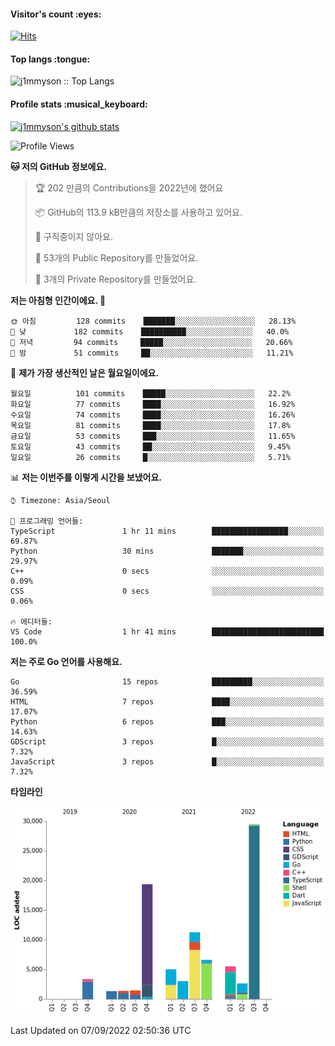 <h4>Visitor's count :eyes:</h4>

[![Hits](https://hits.seeyoufarm.com/api/count/incr/badge.svg?url=https%3A%2F%2Fgithub.com%2Fj1mmyson&count_bg=%2379C83D&title_bg=%23555555&icon=&icon_color=%23E7E7E7&title=hits&edge_flat=false)](https://hits.seeyoufarm.com)

<h4>Top langs :tongue:</h4>

<p><img src="https://github-readme-stats.vercel.app/api/top-langs/?username=j1mmyson&hide=html&langs_count=8&theme=tokyonight&layout=compact" alt="j1mmyson :: Top Langs" /></p>

<h4>Profile stats :musical_keyboard:</h4>

[![j1mmyson's github stats](https://github-readme-stats.vercel.app/api?username=j1mmyson&show_icons=true&theme=merko&hide=["contribs","issues"])](https://github.com/j1mmyson)

<!--START_SECTION:waka-->
![Profile Views](http://img.shields.io/badge/Profile%20Views-0-blue)

**🐱 저의 GitHub 정보에요.** 

> 🏆 202 만큼의 Contributions을 2022년에 했어요
 > 
> 📦 GitHub의 113.9 kB만큼의 저장소를 사용하고 있어요. 
 > 
> 🚫 구직중이지 않아요.
 > 
> 📜 53개의 Public Repository를 만들었어요. 
 > 
> 🔑 3개의 Private Repository를 만들었어요.  
 > 
**저는 아침형 인간이에요. 🐤** 

```text
🌞 아침         128 commits    ███████░░░░░░░░░░░░░░░░░░   28.13% 
🌆 낮　         182 commits    ██████████░░░░░░░░░░░░░░░   40.0% 
🌃 저녁         94 commits     █████░░░░░░░░░░░░░░░░░░░░   20.66% 
🌙 밤　         51 commits     ██░░░░░░░░░░░░░░░░░░░░░░░   11.21%

```
📅 **제가 가장 생산적인 날은 월요일이에요.** 

```text
월요일          101 commits    █████░░░░░░░░░░░░░░░░░░░░   22.2% 
화요일          77 commits     ████░░░░░░░░░░░░░░░░░░░░░   16.92% 
수요일          74 commits     ████░░░░░░░░░░░░░░░░░░░░░   16.26% 
목요일          81 commits     ████░░░░░░░░░░░░░░░░░░░░░   17.8% 
금요일          53 commits     ███░░░░░░░░░░░░░░░░░░░░░░   11.65% 
토요일          43 commits     ██░░░░░░░░░░░░░░░░░░░░░░░   9.45% 
일요일          26 commits     █░░░░░░░░░░░░░░░░░░░░░░░░   5.71%

```


📊 **저는 이번주를 이렇게 시간을 보냈어요.** 

```text
⌚︎ Timezone: Asia/Seoul

💬 프로그래밍 언어들: 
TypeScript               1 hr 11 mins        █████████████████░░░░░░░░   69.87% 
Python                   30 mins             ███████░░░░░░░░░░░░░░░░░░   29.97% 
C++                      0 secs              ░░░░░░░░░░░░░░░░░░░░░░░░░   0.09% 
CSS                      0 secs              ░░░░░░░░░░░░░░░░░░░░░░░░░   0.06%

🔥 에디터들: 
VS Code                  1 hr 41 mins        █████████████████████████   100.0%

```

**저는 주로 Go 언어를 사용해요.** 

```text
Go                       15 repos            █████████░░░░░░░░░░░░░░░░   36.59% 
HTML                     7 repos             ████░░░░░░░░░░░░░░░░░░░░░   17.07% 
Python                   6 repos             ███░░░░░░░░░░░░░░░░░░░░░░   14.63% 
GDScript                 3 repos             █░░░░░░░░░░░░░░░░░░░░░░░░   7.32% 
JavaScript               3 repos             █░░░░░░░░░░░░░░░░░░░░░░░░   7.32%

```


**타임라인**

![Chart not found](https://raw.githubusercontent.com/j1mmyson/j1mmyson/main/charts/bar_graph.png) 


 Last Updated on 07/09/2022 02:50:36 UTC
<!--END_SECTION:waka-->
